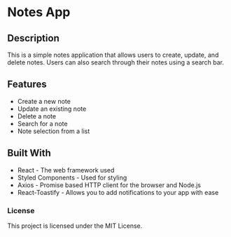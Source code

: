 # Notes App
## Description
This is a simple notes application that allows users to create, update, and delete notes. Users can also search through their notes using a search bar.

## Features
- Create a new note
- Update an existing note
- Delete a note
- Search for a note
- Note selection from a list

## Built With
- React - The web framework used
- Styled Components - Used for styling
- Axios - Promise based HTTP client for the browser and Node.js
- React-Toastify - Allows you to add notifications to your app with ease

### License
This project is licensed under the MIT License.
